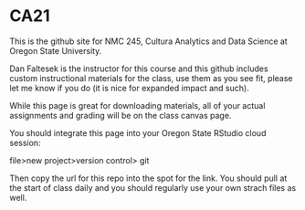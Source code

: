 # CA21

This is the github site for NMC 245, Cultura Analytics and Data Science at Oregon State University. 

Dan Faltesek is the instructor for this course and this github includes custom instructional materials for the class, use them as you see fit, please let me know if you do (it is nice for expanded impact and such). 

While this page is great for downloading materials, all of your actual assignments and grading will be on the class canvas page.

You should integrate this page into your Oregon State RStudio cloud session:

file>new project>version control> git

Then copy the url for this repo into the spot for the link. You should pull at the start of class daily and you should regularly use your own strach files as well.
